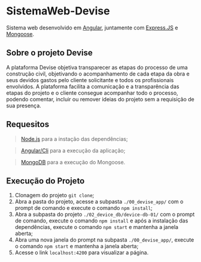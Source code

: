 # SistemaWeb-Devise
Sistema web desenvolvido em [Angular](https://angular.io/docs), juntamente com [Express.JS](https://expressjs.com/en/4x/api.html) e [Mongoose](https://mongoosejs.com/docs/index.html).

## Sobre o projeto Devise
A plataforma Devise objetiva transparecer as etapas do processo de uma construção civil, objetivando o acompanhamento de cada etapa da obra e seus devidos gastos pelo cliente solicitante e todos os profissionais envolvidos. A plataforma facilita a comunicação e a transparência das etapas do projeto e o cliente consegue acompanhar todo o processo, podendo comentar, incluir ou remover ideias do projeto sem a requisição de sua presença.

## Requesitos
> [Node.js](https://nodejs.org/) para a instação das dependências;

> [Angular/Cli](https://angular.io/guide/setup-local) para a execução da aplicação;

> [MongoDB](https://www.mongodb.com/download-center) para a execução do Mongoose.

## Execução do Projeto
1. Clonagem do projeto ```git clone```;
2. Abra a pasta do projeto, acesse a subpasta ```./00_devise_app/``` com o prompt de comando e execute o comando ```npm install```;
3. Abra a subpasta do projeto ```./02_device_db/device-db-01/``` com o prompt de comando, execute o comando ```npm install``` e após a instalação das dependências, execute o comando ```npm start``` e mantenha a janela aberta;
4. Abra uma nova janela do prompt na subpasta ```./00_devise_app/```, execute o comando ```npm start``` e mantenha a janela aberta;
5. Acesse o link ```localhost:4200``` para visualizar a página.
